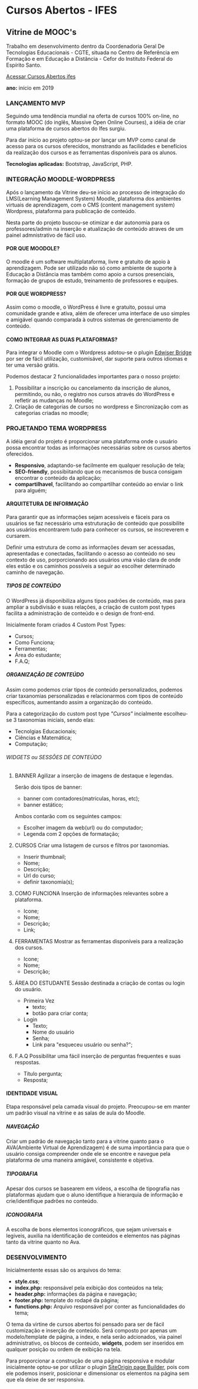 # Cursos Abertos - IFES
## Vitrine de MOOC's
Trabalho em desenvolvimento dentro da Coordenadoria Geral De Tecnologias Educacionais - CGTE, situada no Centro de Referência em Formação e em Educação a Distância - Cefor do Instituto Federal do Espírito Santo.

[Acessar Cursos Abertos ifes](http://mooc.cefor.ifes.edu.br)

**ano:** início em 2019

### **LANÇAMENTO MVP**

Seguindo uma tendência mundial na oferta de cursos 100% on-line, no formato MOOC (do inglês, Massive Open Online Courses), a idéia de criar uma plataforma de cursos abertos do Ifes surgiu.

Para dar início ao projeto optou-se por lançar um MVP como canal de acesso para os cursos oferecidos, monstrando as facilidades e benefícios da realização dos cursos e as ferramentas disponíveis para os alunos.

**Tecnologias aplicadas:** Bootstrap, JavaScript, PHP.

### **INTEGRAÇÃO MOODLE-WORDPRESS**
Após o lançamento da Vitrine deu-se início ao processo de integração do LMS(Learning Management System) Moodle, plataforma dos ambientes virtuais de aprendizagem, com o CMS (content management system) Wordpress, plataforma para publicação de conteúdo.

Nesta parte do projeto buscou-se otimizar e dar autonomia para os professores/admin na inserção e atualização de conteúdo atraves de um painel admnistrativo de fácil uso.

#### POR QUE MOODOLE?
O moodle é um software multiplataforma, livre e gratuito de apoio à aprendizagem. Pode ser utilizado não só como ambiente de suporte à Educação a Distância mas também como apoio a cursos presenciais, formação de grupos de estudo, treinamento de professores e equipes.

#### POR QUE WORDPRESS?
Assim como o moodle, o WordPress é livre e gratuito, possui uma comunidade grande e ativa, além de oferecer uma interface de uso simples e amigável quando comparada à outros sistemas de gerenciamento de conteúdo.

#### COMO INTEGRAR AS DUAS PLATAFORMAS?
Para integrar o Moodle com o Wordpress adotou-se o plugin [Edwiser Bridge](https://edwiser.org/bridge/) por ser de fácil utilização, customisável, dar suporte para outros idiomas e ter uma versão grátis.

Podemos destacar 2 funcionalidades importantes para o nosso projeto:

1. Possibilitar a inscrição ou cancelamento da inscrição de alunos, permitindo, ou não, o registro nos cursos através do WordPress e refletir as mudanças no Moodle;
2. Criação de categorias de cursos no wordpress e Sincronização com as categorias criadas no moodle;

### **PROJETANDO TEMA WORDPRESS**
A idéia geral do projeto é proporcionar uma plataforma onde o usuário possa encontrar todas as informações necessárias sobre os cursos abertos oferecidos.

- **Responsivo**, adaptando-se facilmente em qualquer resolução de tela;
- **SEO-friendly**, possibiitando que os mecanismos de busca consigam encontrar o conteúdo da aplicação;
- **compartilhavel**, facilitando ao compartilhar conteúdo ao enviar o link para alguém;

#### ARQUITETURA DE INFORMAÇÃO
Para garantir que as informações sejam acessíveis e fáceis para os usuários se faz necessário uma estruturação de conteúdo que possibilite aos usuários encontrarem tudo para conhecer os cursos, se inscreverem e cursarem. 

Definir uma estrutura de como as informações devam ser acessadas, apresentadas e conectadas, facilitando o acesso ao conteúdo no seu contexto de uso, porporcionando aos usuários uma visão clara de onde eles estão e os caminhos possíveis a seguir ao escolher determinado caminho de navegação.

##### TIPOS DE CONTEÚDO
O WordPress já disponibiliza alguns tipos padrões de conteúdo, mas para ampliar a subdivisão e suas relações, a criação de custom post types facilita a administração de conteúdo e o design de front-end.

Inicialmente foram criados 4 Custom Post Types: 
- Cursos;
- Como Funciona;
- Ferramentas;
- Área do estudante;
- F.A.Q;	

##### ORGANIZAÇÃO DE CONTEÚDO
Assim como podemos criar tipos de conteúdo personalizados, podemos criar taxanomias personalizadas e relacionarmos com tipos de conteúdo específicos, aumentando assim a organização do conteúdo.

Para a categorização do custom post type *"Cursos"* incialmente escolheu-se 3 taxonomias iniciais, sendo elas:
- Tecnolgias Educacionais;
- Ciências e Matemática;
- Computação;

###### WIDGETS ou SESSÕES DE CONTEÚDO
1. BANNER
	Agilizar a inserção de imagens de destaque e legendas.

	Serão dois tipos de banner:
	- banner com contadores(matriculas, horas, etc);
	- banner estático;

	Ambos contarão com os seguintes campos:
	- Escolher imagem da web(url) ou do computador;
	- Legenda com 2 opções de formatação;

2. CURSOS
	Criar uma listagem de cursos e filtros por taxonomias.
	- Inserir thumbnail;
	- Nome;
	- Descrição;
	- Url do curso;
	- definir taxonomia(s);

3.  COMO FUNCIONA
	Inserção de informações relevantes sobre a plataforma.
	- Icone;
	- Nome;
	- Descrição;
	- Link;

4.  FERRAMENTAS
	Mostrar as ferramentas disponíveis para a realização dos cursos.
	- Icone;
	- Nome;
	- Descrição;

5. ÁREA DO ESTUDANTE
	Sessão destinada a criação de contas ou login do usuário.
	- Primeira Vez
		- texto;
		- botão para criar conta;
	- Login
		- Texto;
		- Nome do usuário
		- Senha;
		- Link para "esqueceu usuário ou senha?";


6. F.A.Q
	Possibilitar uma fácil inserção de perguntas frequentes e suas respostas.
	- Título pergunta;
	- Resposta;

#### IDENTIDADE VISUAL
Etapa responsável pela camada visual do projeto. Preocupou-se em manter um padrão visual na vitrine e as salas de aula do Moodle.

##### NAVEGAÇÃO
Criar um padrão de navegação tanto para a vitrine quanto para o AVA(Ambiente Virtual de Aprendizagem) é de suma importância para que o usuário consiga compreender onde ele se encontre e navegue pela plataforma de uma maneira amigável, consistente e objetiva.

##### TIPOGRAFIA
Apesar dos cursos se basearem em vídeos, a escolha de tipografia nas plataformas ajudam que o aluno identifique a hierarquia de informação e crie/identifique padrões no conteúdo.

##### ICONOGRAFIA
A escolha de bons elementos iconográficos, que sejam universais e legiveis, auxilia na identificação de conteúdos e elementos nas páginas tanto da vitrine quanto no Ava.

### **DESENVOLVIMENTO**

Inicialmentente essas são os arquivos do tema:
- **style.css**;
- **index.php:** responsável pela exibição dos conteúdos na tela;
- **header.php:** informações da página e navegação;
- **footer.php:** template do rodapé da página;
- **functions.php:** Arquivo responsável por conter as funcionalidades do tema;

O tema da virtine de cursos abertos foi pensado para ser de fácil customização e inserção de conteúdo. Será composto por apenas um modelo/template de página, a index, e nela serão adcionados, via painel administrativo, os blocos de conteúdo, **widgets**, podem ser inseridos em qualquer posição ou ordem de exibição na tela. 

Para proporcionar a construção de uma página responsiva e modular inicialmente optou-se por utilizar o plugin [SiteOrigin page Builder](https://siteorigin.com/page-builder/), pois com ele podemos inserir, posicionar e dimensionar os elementos na página sem que ela deixe de ser responsiva.



                                                                                                                                                                                                                                                                                                                                                                                                                                                                                                                                                                                                                                                                                                                                                                                                                                                                                                                                                                                                                                                                                                                                                                                                                                                                                                                                                                                                                                                                       














